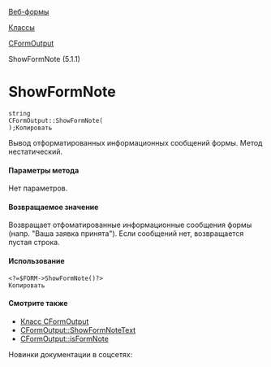 [Веб-формы](/api_help/form/index.php)

[Классы](/api_help/form/classes/index.php)

[CFormOutput](/api_help/form/classes/cformoutput/index.php)

ShowFormNote (5.1.1)

ShowFormNote
============

```
string
CFormOutput::ShowFormNote(
);Копировать
```

Вывод отформатированных информационных сообщений формы. Метод нестатический.

#### Параметры метода

Нет параметров.

#### Возвращаемое значение

Возвращает отфоматированные информационные сообщения формы (напр. "Ваша заявка принята"). Если сообщений нет, возвращается пустая строка.

#### Использование

```
<?=$FORM->ShowFormNote()?>
Копировать
```

#### Смотрите также

- [Класс CFormOutput](/api_help/form/classes/cformoutput/index.php)
- [CFormOutput::ShowFormNoteText](/api_help/form/classes/cformoutput/showformnotetext.php)
- [CFormOutput::isFormNote](/api_help/form/classes/cformoutput/isformnote.php)

Новинки документации в соцсетях: